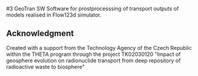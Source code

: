 #3 GeoTran SW
Software for prostprocesssing of transport outputs of models realised in Flow123d simulator.

## Acknowledgment
Created with a support from the Technology Agency of the Czech Republic within the THETA program through the project TK02030120 "Impact of geosphere evolution on radionuclide transport from deep repository of radioactive waste to biosphere"
